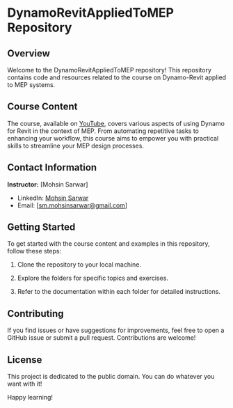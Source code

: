 # DynamoRevitAppliedToMEP Repository

## Overview

Welcome to the DynamoRevitAppliedToMEP repository! This repository contains code and resources related to the course on Dynamo-Revit applied to MEP systems.

## Course Content

The course, available on [YouTube](YOUR_YOUTUBE_LINK), covers various aspects of using Dynamo for Revit in the context of MEP. From automating repetitive tasks to enhancing your workflow, this course aims to empower you with practical skills to streamline your MEP design processes.

## Contact Information

**Instructor:** [Mohsin Sarwar]
- LinkedIn: [Mohsin Sarwar](https://www.linkedin.com/in/sarwarmohsin/)
- Email: [sm.mohsinsarwar@gmail.com]

## Getting Started

To get started with the course content and examples in this repository, follow these steps:

1. Clone the repository to your local machine.

2. Explore the folders for specific topics and exercises.

3. Refer to the documentation within each folder for detailed instructions.

## Contributing

If you find issues or have suggestions for improvements, feel free to open a GitHub issue or submit a pull request. Contributions are welcome!

## License

This project is dedicated to the public domain. You can do whatever you want with it!

Happy learning!

